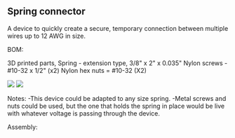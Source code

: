 ## Spring connector

A device to quickly create a secure, temporary connection between multiple wires up to 12 AWG in size.

BOM:

3D printed parts,
Spring - extension type, 3/8" x 2" x 0.035"
Nylon screws - #10-32 x 1/2" (x2)
Nylon hex nuts = #10-32 (X2)

![](./Photos/IMG_20220319_114509.jpg)
![](./Photos/IMG_20220319_145630.jpg)

Notes: 
-This device could be adapted to any size spring.
-Metal screws and nuts could be used, but the one that holds the spring in place would be live with whatever voltage is passing through the device.

Assembly:


